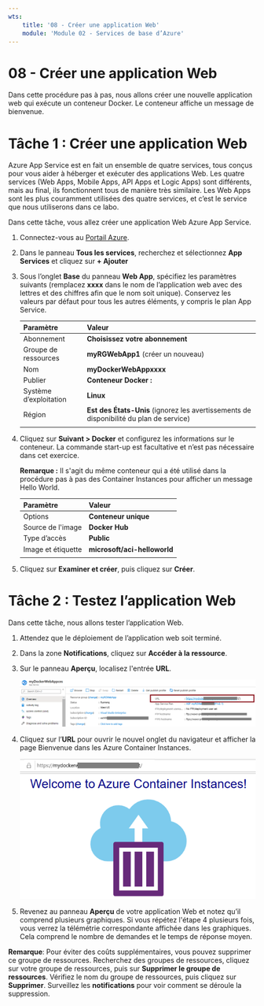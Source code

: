 ```yaml
---
wts:
    title: '08 - Créer une application Web'
    module: 'Module 02 - Services de base d’Azure'
---
```

# 08 - Créer une application Web

Dans cette procédure pas à pas, nous allons créer une nouvelle application web qui exécute un conteneur Docker. Le conteneur affiche un message de bienvenue. 

# Tâche 1 : Créer une application Web

Azure App Service est en fait un ensemble de quatre services, tous conçus pour vous aider à héberger et exécuter des applications Web. Les quatre services (Web Apps, Mobile Apps, API Apps et Logic Apps) sont différents, mais au final, ils fonctionnent tous de manière très similaire. Les Web Apps sont les plus couramment utilisées des quatre services, et c’est le service que nous utiliserons dans ce labo.

Dans cette tâche, vous allez créer une application Web Azure App Service. 

1. Connectez-vous au [Portail Azure](http://portal.azure.com/). 

2. Dans le panneau **Tous les services**, recherchez et sélectionnez **App Services** et cliquez sur **+ Ajouter**

3. Sous l’onglet **Base** du panneau **Web App**, spécifiez les paramètres suivants (remplacez **xxxx** dans le nom de l’application web avec des lettres et des chiffres afin que le nom soit unique). Conservez les valeurs par défaut pour tous les autres éléments, y compris le plan App Service. 

    | Paramètre | Valeur |
    | -- | -- |
    | Abonnement | **Choisissez votre abonnement** |
    | Groupe de ressources | **myRGWebApp1** (créer un nouveau) |
    | Nom | **myDockerWebAppxxxx** |
    | Publier | **Conteneur Docker :** |
    | Système d’exploitation | **Linux** |
    | Région | **Est des États-Unis** (ignorez les avertissements de disponibilité du plan de service) |
    | | |	

4. Cliquez sur **Suivant > Docker** et configurez les informations sur le conteneur. La commande start-up est facultative et n’est pas nécessaire dans cet exercice. 

    **Remarque :** Il s'agit du même conteneur qui a été utilisé dans la procédure pas à pas des Container Instances pour afficher un message Hello World. 

    | Paramètre | Valeur |
    | -- | -- |
    | Options | **Conteneur unique** |
    | Source de l'image | **Docker Hub** |
    | Type d’accès | **Public** |
    | Image et étiquette | **microsoft/aci-helloworld** |
    | | |	


5. Cliquez sur **Examiner et créer**, puis cliquez sur **Créer**. 

# Tâche 2 : Testez l’application Web

Dans cette tâche, nous allons tester l’application Web.

1. Attendez que le déploiement de l’application web soit terminé.

2. Dans la zone **Notifications**, cliquez sur **Accéder à la ressource**. 

3. Sur le panneau **Aperçu**, localisez l'entrée **URL**. 

    ![Capture d’écran du panneau des propriétés de l’application web. L’URL est mise en surbrillance.](../images/0801.png)

4. Cliquez sur l’**URL** pour ouvrir le nouvel onglet du navigateur et afficher la page Bienvenue dans les Azure Container Instances.

    ![Capture d’écran de la page de bienvenue dans les instances de conteneur Azure.](../images/0802.png)

5. Revenez au panneau **Aperçu** de votre application Web et notez qu’il comprend plusieurs graphiques. Si vous répétez l'étape 4 plusieurs fois, vous verrez la télémétrie correspondante affichée dans les graphiques. Cela comprend le nombre de demandes et le temps de réponse moyen. 

**Remarque**: Pour éviter des coûts supplémentaires, vous pouvez supprimer ce groupe de ressources. Recherchez des groupes de ressources, cliquez sur votre groupe de ressources, puis sur **Supprimer le groupe de ressources**. Vérifiez le nom du groupe de ressources, puis cliquez sur **Supprimer**. Surveillez les **notifications** pour voir comment se déroule la suppression.

